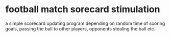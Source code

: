 # football match sorecard stimulation
a simple scorecard updating program depending on random time of scoring goals, passing the ball to other players, opponents stealing the ball etc.  
